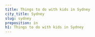 ```yaml
---
title: Things to do with kids in Sydney
city_title: Sydney
slug: sydney
preposition: in
h1: Things to do with kids in Sydney
---
```



